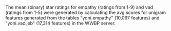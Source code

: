 The mean (binary) star ratings for empathy (ratings from 1-9) and vad
(ratings from 1-5) were generated by calculating the avg scores for unigram
features generated from the tables "yoni.empathy" (10,097 features) and
"yoni.vad_eb" (17,314 features) in the WWBP server.
